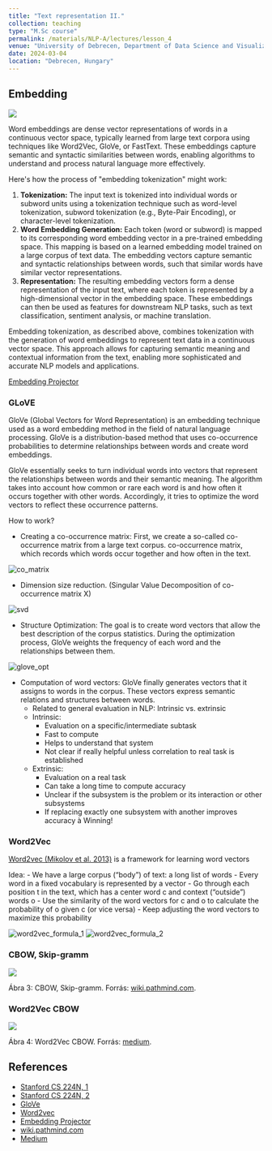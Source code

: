 ```yaml
---
title: "Text representation II."
collection: teaching
type: "M.Sc course"
permalink: /materials/NLP-A/lectures/lesson_4
venue: "University of Debrecen, Department of Data Science and Visualization"
date: 2024-03-04
location: "Debrecen, Hungary"
---
```


## Embedding

<img src="https://miro.medium.com/v2/resize:fit:2000/1*SYiW1MUZul1NvL1kc1RxwQ.png">

Word embeddings are dense vector representations of words in a continuous vector space, typically learned from large text corpora using techniques like Word2Vec, GloVe, or FastText. These embeddings capture semantic and syntactic similarities between words, enabling algorithms to understand and process natural language more effectively.

Here's how the process of "embedding tokenization" might work:

1. <b>Tokenization:</b> The input text is tokenized into individual words or subword units using a tokenization technique such as word-level tokenization, subword tokenization (e.g., Byte-Pair Encoding), or character-level tokenization.
2. <b>Word Embedding Generation:</b> Each token (word or subword) is mapped to its corresponding word embedding vector in a pre-trained embedding space. This mapping is based on a learned embedding model trained on a large corpus of text data. The embedding vectors capture semantic and syntactic relationships between words, such that similar words have similar vector representations.
3. <b>Representation:</b> The resulting embedding vectors form a dense representation of the input text, where each token is represented by a high-dimensional vector in the embedding space. These embeddings can then be used as features for downstream NLP tasks, such as text classification, sentiment analysis, or machine translation.

Embedding tokenization, as described above, combines tokenization with the generation of word embeddings to represent text data in a continuous vector space. This approach allows for capturing semantic meaning and contextual information from the text, enabling more sophisticated and accurate NLP models and applications.

[Embedding Projector](https://projector.tensorflow.org/)

### GLoVE

GloVe (Global Vectors for Word Representation) is an embedding technique used as a word embedding method in the field of natural language processing. GloVe is a distribution-based method that uses co-occurrence probabilities to determine relationships between words and create word embeddings.

GloVe essentially seeks to turn individual words into vectors that represent the relationships between words and their semantic meaning. The algorithm takes into account how common or rare each word is and how often it occurs together with other words. Accordingly, it tries to optimize the word vectors to reflect these occurrence patterns.

How to work?

- Creating a co-occurrence matrix: First, we create a so-called co-occurrence matrix from a large text corpus. co-occurrence matrix, which records which words occur together and how often in the text.

<img src="https://robertlakatos.github.io/me/materials/NLP-A/images/co_matrix.png" alt="co_matrix">

- Dimension size reduction. (Singular Value Decomposition of co-occurrence matrix X)

<img src="https://robertlakatos.github.io/me/materials/NLP-A/images/svd.png" alt="svd">

- Structure Optimization: The goal is to create word vectors that allow the best description of the corpus statistics. During the optimization process, GloVe weights the frequency of each word and the relationships between them.

<img src="https://robertlakatos.github.io/me/materials/NLP-A/images/glove_opt.png" alt="glove_opt">

- Computation of word vectors: GloVe finally generates vectors that it assigns to words in the corpus. These vectors express semantic relations and structures between words.
    - Related to general evaluation in NLP: Intrinsic vs. extrinsic
    - Intrinsic:
        - Evaluation on a specific/intermediate subtask
        - Fast to compute
        - Helps to understand that system
        - Not clear if really helpful unless correlation to real task is established
    - Extrinsic:
        - Evaluation on a real task
        - Can take a long time to compute accuracy
        - Unclear if the subsystem is the problem or its interaction or other subsystems
        - If replacing exactly one subsystem with another improves accuracy à Winning!

### Word2Vec

[Word2vec (Mikolov et al. 2013)](https://arxiv.org/abs/1301.3781) is a framework for learning word vectors

Idea:
    - We have a large corpus (“body”) of text: a long list of words
    - Every word in a fixed vocabulary is represented by a vector
    - Go through each position t in the text, which has a center word c and context (“outside”) words o
    - Use the similarity of the word vectors for c and o to calculate the probability of o given c (or vice versa)
    - Keep adjusting the word vectors to maximize this probability

<img src="https://robertlakatos.github.io/me/materials/NLP-A/images/word2vec_formula_1.png" alt="word2vec_formula_1">

<img src="https://robertlakatos.github.io/me/materials/NLP-A/images/word2vec_formula_2.png" alt="word2vec_formula_2">

### CBOW, Skip-gramm

<img src="https://wiki.pathmind.com/images/wiki/word2vec_diagrams.png">

Ábra 3: CBOW, Skip-gramm. Forrás: [wiki.pathmind.com](https://wiki.pathmind.com/images/wiki/word2vec_diagrams.png).

### Word2Vec CBOW

<img src="https://miro.medium.com/v2/resize:fit:1400/0*3DFDpaXoglalyB4c.png">

Ábra 4: Word2Vec CBOW. Forrás: [medium](https://miro.medium.com/v2/resize:fit:1400/0*3DFDpaXoglalyB4c.png).

## References

- [Stanford CS 224N, 1](https://web.stanford.edu/class/archive/cs/cs224n/cs224n.1234/slides/cs224n-2023-lecture01-wordvecs1.pdf)
- [Stanford CS 224N, 2](https://web.stanford.edu/class/archive/cs/cs224n/cs224n.1234/slides/cs224n-2023-lecture02-wordvecs2.pdf)
- [GloVe](https://nlp.stanford.edu/pubs/glove.pdf)
- [Word2vec](https://arxiv.org/abs/1301.3781)
- [Embedding Projector](https://projector.tensorflow.org/)
- [wiki.pathmind.com](https://wiki.pathmind.com/images/wiki/word2vec_diagrams.png)
- [Medium](https://miro.medium.com/v2/resize:fit:1400/0*3DFDpaXoglalyB4c.png)